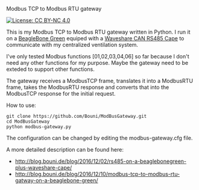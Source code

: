 Modbus TCP to Modbus RTU gateway

[![License: CC BY-NC 4.0](https://img.shields.io/badge/License-CC%20BY--NC%204.0-lightgrey.svg)](http://creativecommons.org/licenses/by-nc/4.0/)  

This is my Modbus TCP to Modbus RTU gateway written in Python.
I run it on a [BeagleBone Green](http://beagleboard.org/Green) equiped with a [Waveshare CAN RS485 Cape](www.waveshare.com/wiki/RS485_CAN_CAPE) to communicate with my centralized ventilation system.

I've only tested Modbus functions [01,02,03,04,06] so far because I don't need any other functions for my purpose.
Maybe the gateway need to be exteded to support other functions.

The gateway receives a ModbusTCP frame, translates it into a ModbusRTU frame, takes the ModbusRTU response and converts that into the ModbusTCP response for the initial request.

How to use:
```
git clone https://github.com/Bouni/ModBusGateway.git
cd ModBusGateway
python modbus-gateway.py
```

The configuration can be changed by editing the modbus-gateway.cfg file.

A more detailed description can be found here:
- http://blog.bouni.de/blog/2016/12/02/rs485-on-a-beaglebonegreen-plus-waveshare-cape/
- http://blog.bouni.de/blog/2016/12/10/modbus-tcp-to-modbus-rtu-gatway-on-a-beaglebone-green/
